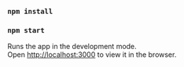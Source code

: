 
### `npm install`
### `npm start`

Runs the app in the development mode.\
Open [http://localhost:3000](http://localhost:3000) to view it in the browser.



